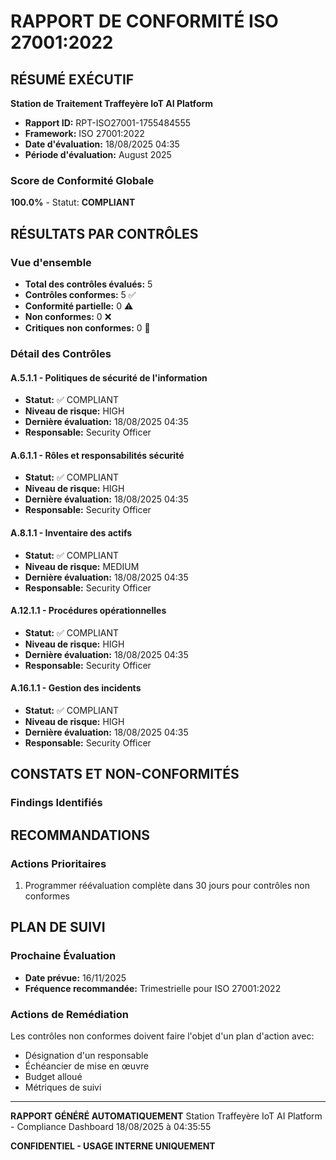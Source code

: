 
# RAPPORT DE CONFORMITÉ ISO 27001:2022

## RÉSUMÉ EXÉCUTIF

**Station de Traitement Traffeyère IoT AI Platform**
- **Rapport ID:** RPT-ISO27001-1755484555
- **Framework:** ISO 27001:2022
- **Date d'évaluation:** 18/08/2025 04:35
- **Période d'évaluation:** August 2025

### Score de Conformité Globale
**100.0%** - Statut: **COMPLIANT**

## RÉSULTATS PAR CONTRÔLES

### Vue d'ensemble
- **Total des contrôles évalués:** 5
- **Contrôles conformes:** 5 ✅
- **Conformité partielle:** 0 ⚠️
- **Non conformes:** 0 ❌
- **Critiques non conformes:** 0 🚨

### Détail des Contrôles

#### A.5.1.1 - Politiques de sécurité de l'information
- **Statut:** ✅ COMPLIANT
- **Niveau de risque:** HIGH
- **Dernière évaluation:** 18/08/2025 04:35
- **Responsable:** Security Officer

#### A.6.1.1 - Rôles et responsabilités sécurité
- **Statut:** ✅ COMPLIANT
- **Niveau de risque:** HIGH
- **Dernière évaluation:** 18/08/2025 04:35
- **Responsable:** Security Officer

#### A.8.1.1 - Inventaire des actifs
- **Statut:** ✅ COMPLIANT
- **Niveau de risque:** MEDIUM
- **Dernière évaluation:** 18/08/2025 04:35
- **Responsable:** Security Officer

#### A.12.1.1 - Procédures opérationnelles
- **Statut:** ✅ COMPLIANT
- **Niveau de risque:** HIGH
- **Dernière évaluation:** 18/08/2025 04:35
- **Responsable:** Security Officer

#### A.16.1.1 - Gestion des incidents
- **Statut:** ✅ COMPLIANT
- **Niveau de risque:** HIGH
- **Dernière évaluation:** 18/08/2025 04:35
- **Responsable:** Security Officer


## CONSTATS ET NON-CONFORMITÉS

### Findings Identifiés


## RECOMMANDATIONS

### Actions Prioritaires
1. Programmer réévaluation complète dans 30 jours pour contrôles non conformes


## PLAN DE SUIVI

### Prochaine Évaluation
- **Date prévue:** 16/11/2025
- **Fréquence recommandée:** Trimestrielle pour ISO 27001:2022

### Actions de Remédiation
Les contrôles non conformes doivent faire l'objet d'un plan d'action avec:
- Désignation d'un responsable
- Échéancier de mise en œuvre
- Budget alloué
- Métriques de suivi

---

**RAPPORT GÉNÉRÉ AUTOMATIQUEMENT**
Station Traffeyère IoT AI Platform - Compliance Dashboard
18/08/2025 à 04:35:55

**CONFIDENTIEL - USAGE INTERNE UNIQUEMENT**
